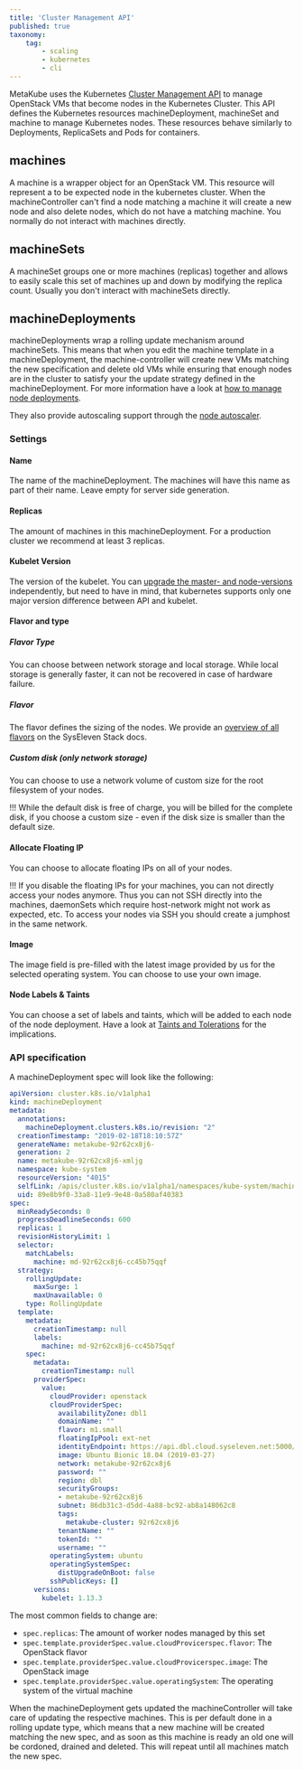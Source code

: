 ```yaml
---
title: 'Cluster Management API'
published: true
taxonomy:
    tag:
        - scaling
        - kubernetes
        - cli
---
```


MetaKube uses the Kubernetes [Cluster Management API](https://github.com/kubernetes-sigs/cluster-api) to manage OpenStack VMs that become nodes in the Kubernetes Cluster.
This API defines the Kubernetes resources machineDeployment, machineSet and machine to manage Kubernetes nodes. These resources behave similarly to Deployments, ReplicaSets and Pods for containers.

## machines

A machine is a wrapper object for an OpenStack VM. This resource will represent a to be expected node in the kubernetes cluster. When the machineController can't find a node matching a machine it will create a new node and also delete nodes, which do not have a matching machine. You normally do not interact with machines directly.

## machineSets

A machineSet groups one or more machines (replicas) together and allows to easily scale this set of machines up and down by modifying the replica count. Usually you don't interact with machineSets directly.

## machineDeployments

machineDeployments wrap a rolling update mechanism around machineSets. This means that when you edit the machine template in a machineDeployment, the machine-controller will create new VMs matching the new specification and delete old VMs while ensuring that enough nodes are in the cluster to satisfy your the update strategy defined in the machineDeployment. For more information have a look at [how to manage node deployments](../../04.tutorials/09.manage-node-deployments/default.en.md).

They also provide autoscaling support through the [node autoscaler](../../04.tutorials/20.use-horizontal-node-autoscaling/default.en.md).

### Settings

#### Name

The name of the machineDeployment. The machines will have this name as part of their name. Leave empty for server side generation.

#### Replicas

The amount of machines in this machineDeployment. For a production cluster we recommend at least 3 replicas.

#### Kubelet Version

The version of the kubelet. You can [upgrade the master- and node-versions](../../04.tutorials/03.upgrade-a-cluster/default.en.md) independently, but need to have in mind, that kubernetes supports only one major version difference between API and kubelet.

#### Flavor and type

##### Flavor Type

You can choose between network storage and local storage. While local storage is generally faster, it can not be recovered in case of hardware failure.

##### Flavor

The flavor defines the sizing of the nodes. We provide an [overview of all flavors](https://docs.syseleven.de/syseleven-stack/en/reference/compute#flavors) on the SysEleven Stack docs.

##### Custom disk (only network storage)

You can choose to use a network volume of custom size for the root filesystem of your nodes.

!!! While the default disk is free of charge, you will be billed for the complete disk, if you choose a custom size - even if the disk size is smaller than the default size.

#### Allocate Floating IP

You can choose to allocate floating IPs on all of your nodes.

!!! If you disable the floating IPs for your machines, you can not directly access your nodes anymore. Thus you can not SSH directly into the machines, daemonSets which require host-network might not work as expected, etc. To access your nodes via SSH you should create a jumphost in the same network.

#### Image

The image field is pre-filled with the latest image provided by us for the selected operating system. You can choose to use your own image.

#### Node Labels & Taints

You can choose a set of labels and taints, which will be added to each node of the node deployment. Have a look at [Taints and Tolerations](../10.taints-and-tolerations/default.en.md) for the implications.

### API specification

A machineDeployment spec will look like the following:

```yaml
apiVersion: cluster.k8s.io/v1alpha1
kind: machineDeployment
metadata:
  annotations:
    machineDeployment.clusters.k8s.io/revision: "2"
  creationTimestamp: "2019-02-18T18:10:57Z"
  generateName: metakube-92r62cx8j6-
  generation: 2
  name: metakube-92r62cx8j6-xmljg
  namespace: kube-system
  resourceVersion: "4015"
  selfLink: /apis/cluster.k8s.io/v1alpha1/namespaces/kube-system/machineDeployments/metakube-92r62cx8j6-xmljg
  uid: 89e8b9f0-33a8-11e9-9e48-0a580af40383
spec:
  minReadySeconds: 0
  progressDeadlineSeconds: 600
  replicas: 1
  revisionHistoryLimit: 1
  selector:
    matchLabels:
      machine: md-92r62cx8j6-cc45b75qqf
  strategy:
    rollingUpdate:
      maxSurge: 1
      maxUnavailable: 0
    type: RollingUpdate
  template:
    metadata:
      creationTimestamp: null
      labels:
        machine: md-92r62cx8j6-cc45b75qqf
    spec:
      metadata:
        creationTimestamp: null
      providerSpec:
        value:
          cloudProvider: openstack
          cloudProviderSpec:
            availabilityZone: dbl1
            domainName: ""
            flavor: m1.small
            floatingIpPool: ext-net
            identityEndpoint: https://api.dbl.cloud.syseleven.net:5000/v3
            image: Ubuntu Bionic 18.04 (2019-03-27)
            network: metakube-92r62cx8j6
            password: ""
            region: dbl
            securityGroups:
            - metakube-92r62cx8j6
            subnet: 86db31c3-d5dd-4a88-bc92-ab8a148062c8
            tags:
              metakube-cluster: 92r62cx8j6
            tenantName: ""
            tokenId: ""
            username: ""
          operatingSystem: ubuntu
          operatingSystemSpec:
            distUpgradeOnBoot: false
          sshPublicKeys: []
      versions:
        kubelet: 1.13.3
```

The most common fields to change are:

* `spec.replicas`: The amount of worker nodes managed by this set
* `spec.template.providerSpec.value.cloudProvicerspec.flavor`: The OpenStack flavor
* `spec.template.providerSpec.value.cloudProvicerspec.image`: The OpenStack image
* `spec.template.providerSpec.value.operatingSystem`: The operating system of the virtual machine

When the machineDeployment gets updated the machineController will take care of updating the respective machines. This is per default done in a rolling update type, which means that a new machine will be created matching the new spec, and as soon as this machine is ready an old one will be cordoned, drained and deleted. This will repeat until all machines match the new spec.

